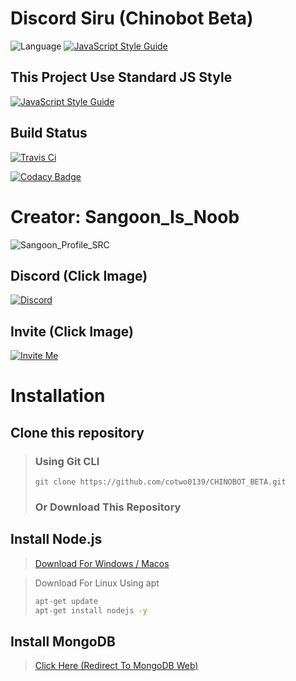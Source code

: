 # Discord Siru (Chinobot Beta)
![Language](https://img.shields.io/badge/language-Javascript,%20Node.js-brightgreen) [![JavaScript Style Guide](https://img.shields.io/badge/code_style-standard-brightgreen.svg)](https://standardjs.com)
## This Project Use Standard JS Style
[![JavaScript Style Guide](https://cdn.rawgit.com/standard/standard/master/badge.svg)](https://github.com/standard/standard)

## Build Status
[![Travis Ci](https://travis-ci.com/cotwo0139/CHINOBOT_BETA.svg?token=rtPaeqP7d7seUevMjp7B&branch=master)](https://travis-ci.com/cotwo0139/CHINOBOT_BETA)

[![Codacy Badge](https://api.codacy.com/project/badge/Grade/27e6dd6d058644c990b3d103757f99ea)](https://www.codacy.com?utm_source=github.com&amp;utm_medium=referral&amp;utm_content=cotwo0139/CHINOBOT_BETA&amp;utm_campaign=Badge_Grade)
# Creator: Sangoon_Is_Noob
![Sangoon_Profile_SRC](https://cdn.discordapp.com/avatars/260303569591205888/83811d211c198632dc279079436fc614.png?size=256)

## Discord (Click Image)
[![Discord](https://img.shields.io/discord/546882924759220234?style=for-the-badge)](https://discord.gg/ucDCPAY)

## Invite (Click Image)
[![Invite Me](https://img.shields.io/badge/Discord-Invite-brightgreen)](https://discordapp.com/oauth2/authorize?client_id=577055261785718793&scope=bot)

# Installation

## Clone this repository
> ### Using Git CLI
> ``` cd ./mybot
> git clone https://github.com/cotwo0139/CHINOBOT_BETA.git
> ```
> ### Or Download This Repository

## Install Node.js
> [Download For Windows / Macos](https://nodejs.org/en/download/)

> Download For Linux Using apt
> ```bash
> apt-get update
> apt-get install nodejs -y
> ```

## Install MongoDB

> [Click Here (Redirect To MongoDB Web)](https://docs.mongodb.com/manual/installation/#mongodb-community-edition-installation-tutorials)
